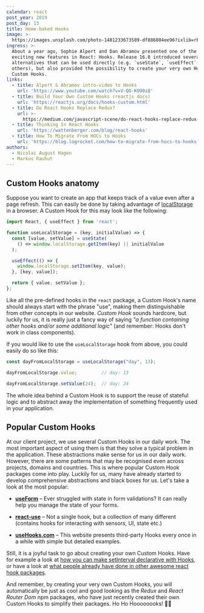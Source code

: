 ```yaml
---
calendar: react
post_year: 2019
post_day: 13
title: Home-baked Hooks
image: >-
  https://images.unsplash.com/photo-1481233673589-df886804ee96?ixlib=rb-1.2.1&auto=format&fit=crop&w=1950&q=80
ingress: >-
  About a year ago, Sophie Alpert and Dan Abramov presented one of the most
  exciting new features in React: Hooks. Release 16.8 introduced several
  alternatives that can be used directly (e.g. `useState`, `useEffect` and some
  others), but also provided the possibility to create your very own Hooks –
  Custom Hooks.
links:
  - title: Alpert & Abramov intro-video to Hooks
    url: 'https://www.youtube.com/watch?v=V-QO-KO90iQ'
  - title: Build Your Own Custom Hooks (reactjs docs)
    url: 'https://reactjs.org/docs/hooks-custom.html'
  - title: Do React Hooks Replace Redux?
    url: >-
      https://medium.com/javascript-scene/do-react-hooks-replace-redux-210bab340672
  - title: Thinking In React Hooks
    url: 'https://wattenberger.com/blog/react-hooks'
  - title: How To Migrate From HOCs to Hooks
    url: 'https://blog.logrocket.com/how-to-migrate-from-hocs-to-hooks-d0f7675fd600/'
authors:
  - Nicolai August Hagen
  - Markus Rauhut
---
```

## Custom Hooks anatomy

Suppose you want to create an app that keeps track of a value even after a page refresh. This can easily be done by taking advantage of [localStorage](https://developer.mozilla.org/en-US/docs/Web/API/Window/localStorage) in a browser. A Custom Hook for this may look like the following:

```javascript
import React, { useEffect } from 'react';

function useLocalStorage = (key, initialValue) => {
  const [value, setValue] = useState(
    () => window.localStorage.getItem(key) || initialValue
  );

  useEffect(() => {
    window.localStorage.setItem(key, value);
  }, [key, value]);

  return { value, setValue };
};
```

Like all the pre-defined hooks in the `react` package, a Custom Hook's name should always start with the phrase "use", making them distinguishable from other concepts in our website. *Custom Hook* sounds hardcore, but luckily for us, it is really just a fancy way of saying *"a function containing other hooks and/or some additional logic"* (and remember: Hooks don't work in class components).

If you would like to use the `useLocalStorage` hook from above, you could easily do so like this:

```javascript
const dayFromLocalStorage = useLocalStorage("day", 13);

dayFromLocalStorage.value;         // day: 13

dayFromLocalStorage.setValue(24);  // day: 24

```

The whole idea behind a Custom Hook is to support the reuse of stateful logic and to abstract away the implementation of something frequently used in your application.

## Popular Custom Hooks

At our client project, we use several Custom Hooks in our daily work. The most important aspect of using them is that they solve a typical problem in the application. These abstractions make sense for us in our daily work. However, there are some patterns that may be recognised even across projects, domains and countries. This is where popular Custom Hook packages come into play. Luckily for us, many have already started to develop comprehensive abstractions and black boxes for us. Let's take a look at the most popular:

- **[useForm](https://www.npmjs.com/package/react-hook-form)** – Ever struggled with state in form validations? It can really help you manage the state of your forms.

- **[react-use](https://github.com/streamich/react-use)** – Not a single hook, but a collection of many different (contains hooks for interacting with sensors, UI, state etc.) 

- **[useHooks.com](https://usehooks.com/)** – This website presents third-party Hooks every once in a while with simple but detailed examples.

Still, it is a joyful task to go about creating your own Custom Hooks. Have for example a look at [how you can make setInterval declarative with Hooks](https://overreacted.io/making-setinterval-declarative-with-react-hooks/), or have a look at [what people already have done in other awesome react hook packages](https://github.com/rehooks/awesome-react-hooks#packages). 

And remember, by creating your very own Custom Hooks, you will automatically be just as cool and good looking as the *Redux* and *React Router Dom* npm packages, who have just recently created their own Custom Hooks to simplify their packages. Ho Ho Hoooooooks! 👊🎄
